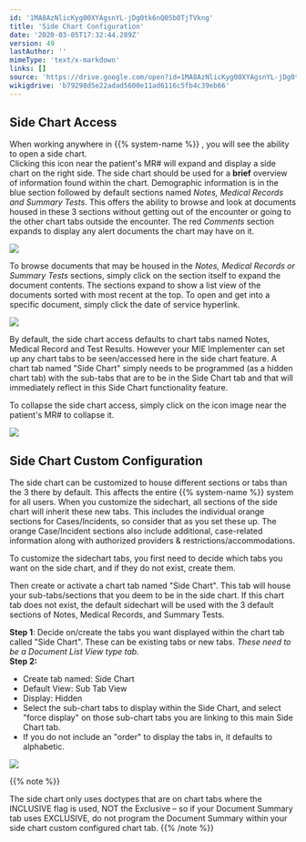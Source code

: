 ```yaml
---
id: '1MA8AzNlicKyg00XYAgsnYL-jDg0tk6nQ0Sb0TjTVkng'
title: 'Side Chart Configuration'
date: '2020-03-05T17:32:44.289Z'
version: 49
lastAuthor: ''
mimeType: 'text/x-markdown'
links: []
source: 'https://drive.google.com/open?id=1MA8AzNlicKyg00XYAgsnYL-jDg0tk6nQ0Sb0TjTVkng'
wikigdrive: 'b79298d5e22adad5600e11ad6116c5fb4c39eb66'
---
```

## Side Chart Access

When working anywhere in {{% system-name %}} , you will see the ability to open a side chart.  
Clicking this icon near the patient's MR# will expand and display a side chart on the right side. The side chart should be used for a **brief** overview of information found within the chart. Demographic information is in the blue section followed by default sections named *Notes, Medical Records and Summary Tests*. This offers the ability to browse and look at documents housed in these 3 sections without getting out of the encounter or going to the other chart tabs outside the encounter. The red *Comments* section expands to display any alert documents the chart may have on it.

![](../side-chart-configuration.assets/a9d31a355f725fb9ca91a5e15c6c728f.png)

To browse documents that may be housed in the *Notes, Medical Records or Summary Tests* sections, simply click on the section itself to expand the document contents. The sections expand to show a list view of the documents sorted with most recent at the top. To open and get into a specific document, simply click the date of service hyperlink.

![](../side-chart-configuration.assets/f871bddc9435f24e3e1fb8e6f384cf6d.png)

By default, the side chart access defaults to chart tabs named Notes, Medical Record and Test Results. However your MIE Implementer can set up any chart tabs to be seen/accessed here in the side chart feature. A chart tab named "Side Chart" simply needs to be programmed (as a hidden chart tab) with the sub-tabs that are to be in the Side Chart tab and that will immediately reflect in this Side Chart functionality feature.

To collapse the side chart access, simply click on the icon image near the patient's MR# to collapse it.

![](../side-chart-configuration.assets/366f7a86aa2b2b890424825e1e5058a2.png)


## Side Chart Custom Configuration

The side chart can be customized to house different sections or tabs than the 3 there by default. This affects the entire {{% system-name %}} system for all users. When you customize the sidechart, all sections of the side chart will inherit these new tabs. This includes the individual orange sections for Cases/Incidents, so consider that as you set these up. The orange Case/Incident sections also include additional, case-related information along with authorized providers & restrictions/accommodations.

To customize the sidechart tabs, you first need to decide which tabs you want on the side chart, and if they do not exist, create them.

Then create or activate a chart tab named "Side Chart". This tab will house your sub-tabs/sections that you deem to be in the side chart. If this chart tab does not exist, the default sidechart will be used with the 3 default sections of Notes, Medical Records, and Summary Tests.

**Step 1**: Decide on/create the tabs you want displayed within the chart tab called "Side Chart". These can be existing tabs or new tabs. *These need to be a Document List View type tab.*  
**Step 2:**
* Create tab named: Side Chart
* Default View: Sub Tab View
* Display: Hidden
* Select the sub-chart tabs to display within the Side Chart, and select "force display" on those sub-chart tabs you are linking to this main Side Chart tab.
* If you do not include an "order" to display the tabs in, it defaults to alphabetic.

![](../side-chart-configuration.assets/68a2e55a96a3b9124e104f762fdcff0e.png)

{{% note %}}

The side chart only uses doctypes that are on chart tabs where the INCLUSIVE flag is used, NOT the Exclusive – so if your Document Summary tab uses EXCLUSIVE, do not program the Document Summary within your side chart custom configured chart tab.
{{% /note %}}
